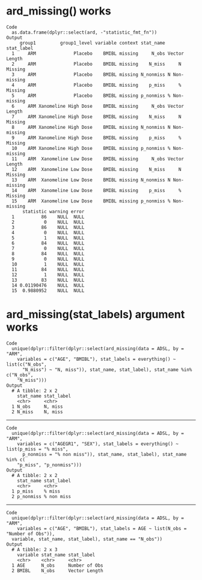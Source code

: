 # ard_missing() works

    Code
      as.data.frame(dplyr::select(ard, -"statistic_fmt_fn"))
    Output
         group1         group1_level variable context stat_name    stat_label
      1     ARM              Placebo    BMIBL missing     N_obs Vector Length
      2     ARM              Placebo    BMIBL missing    N_miss     N Missing
      3     ARM              Placebo    BMIBL missing N_nonmiss N Non-missing
      4     ARM              Placebo    BMIBL missing    p_miss     % Missing
      5     ARM              Placebo    BMIBL missing p_nonmiss % Non-missing
      6     ARM Xanomeline High Dose    BMIBL missing     N_obs Vector Length
      7     ARM Xanomeline High Dose    BMIBL missing    N_miss     N Missing
      8     ARM Xanomeline High Dose    BMIBL missing N_nonmiss N Non-missing
      9     ARM Xanomeline High Dose    BMIBL missing    p_miss     % Missing
      10    ARM Xanomeline High Dose    BMIBL missing p_nonmiss % Non-missing
      11    ARM  Xanomeline Low Dose    BMIBL missing     N_obs Vector Length
      12    ARM  Xanomeline Low Dose    BMIBL missing    N_miss     N Missing
      13    ARM  Xanomeline Low Dose    BMIBL missing N_nonmiss N Non-missing
      14    ARM  Xanomeline Low Dose    BMIBL missing    p_miss     % Missing
      15    ARM  Xanomeline Low Dose    BMIBL missing p_nonmiss % Non-missing
          statistic warning error
      1          86    NULL  NULL
      2           0    NULL  NULL
      3          86    NULL  NULL
      4           0    NULL  NULL
      5           1    NULL  NULL
      6          84    NULL  NULL
      7           0    NULL  NULL
      8          84    NULL  NULL
      9           0    NULL  NULL
      10          1    NULL  NULL
      11         84    NULL  NULL
      12          1    NULL  NULL
      13         83    NULL  NULL
      14 0.01190476    NULL  NULL
      15  0.9880952    NULL  NULL

# ard_missing(stat_labels) argument works

    Code
      unique(dplyr::filter(dplyr::select(ard_missing(data = ADSL, by = "ARM",
        variables = c("AGE", "BMIBL"), stat_labels = everything() ~ list(c("N_obs",
          "N_miss") ~ "N, miss")), stat_name, stat_label), stat_name %in% c("N_obs",
        "N_miss")))
    Output
      # A tibble: 2 x 2
        stat_name stat_label
        <chr>     <chr>     
      1 N_obs     N, miss   
      2 N_miss    N, miss   

---

    Code
      unique(dplyr::filter(dplyr::select(ard_missing(data = ADSL, by = "ARM",
        variables = c("AGEGR1", "SEX"), stat_labels = everything() ~ list(p_miss = "% miss",
          p_nonmiss = "% non miss")), stat_name, stat_label), stat_name %in% c(
        "p_miss", "p_nonmiss")))
    Output
      # A tibble: 2 x 2
        stat_name stat_label
        <chr>     <chr>     
      1 p_miss    % miss    
      2 p_nonmiss % non miss

---

    Code
      unique(dplyr::filter(dplyr::select(ard_missing(data = ADSL, by = "ARM",
        variables = c("AGE", "BMIBL"), stat_labels = AGE ~ list(N_obs = "Number of Obs")),
      variable, stat_name, stat_label), stat_name == "N_obs"))
    Output
      # A tibble: 2 x 3
        variable stat_name stat_label   
        <chr>    <chr>     <chr>        
      1 AGE      N_obs     Number of Obs
      2 BMIBL    N_obs     Vector Length

